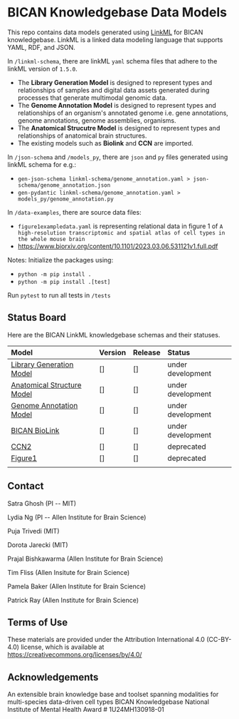 # BICAN Knowledgebase Data Models

This repo contains data models generated using [LinkML](https://linkml.io/linkml/) for BICAN knowledgebase. LinkML is a linked data modeling language that supports YAML, RDF, and JSON. 

In `/linkml-schema`, there are linkML `yaml` schema files that adhere to the linkML version of `1.5.0`.
* The __Library Generation Model__ is designed to represent types and relationships of samples and digital data assets generated during processes that generate multimodal genomic data.
* The __Genome Annotation Model__ is designed to represent types and relationships of an organism's annotated genome i.e. gene annotations, genome annotations, genome assemblies, organisms.
* The __Anatomical Strucutre Model__ is designed to represent types and relationships of anatomical brain structures.
* The existing models such as __Biolink__  and __CCN__ are imported.

In `/json-schema` and `/models_py`, there are `json` and `py` files generated using linkML schema for e.g.:
* `gen-json-schema linkml-schema/genome_annotation.yaml > json-schema/genome_annotation.json`
* `gen-pydantic linkml-schema/genome_annotation.yaml > models_py/genome_annotation.py`

In `/data-examples`, there are source data files:
* `figure1exampledata.yaml` is representing relational data in figure 1 of `A high-resolution transcriptomic and spatial atlas of cell types in the whole mouse brain`
* https://www.biorxiv.org/content/10.1101/2023.03.06.531121v1.full.pdf 

Notes:
Initialize the packages using:
* `python -m pip install .`
* `python -m pip install .[test]`

Run `pytest` to run all tests in `/tests`

## Status Board

Here are the BICAN LinkML knowledgebase schemas and their statuses.

| Model | Version | Release | Status |
|:--|:--|:--|:--|
| [Library Generation Model] | [] | [] | under development |
| [Anatomical Structure Model] | [] | [] | under development |
| [Genome Annotation Model] | [] | [] | under development |
| [BICAN BioLink] | [] |  [] | under development |
| [CCN2] | [] | [] | deprecated |
| [Figure1] | [] | [] | deprecated |
| | | | |

[BICAN BioLink]: linkml-schema/bican_biolink.yaml

[CCN2]: linkml-schema/ccn2.yaml

[Genome Annotation Model]: linkml-schema/genome_annotation.yaml

[Library Generation Model]: linkml-schema/library_generation.yaml

[Anatomical Structure Model]: linkml-schema/anatomical_structure.yaml

[Figure1]: linkml-schema/figure1.yaml

## Contact

Satra Ghosh (PI -- MIT)

Lydia Ng (PI -- Allen Institute for Brain Science)

Puja Trivedi (MIT)

Dorota Jarecki (MIT)

Prajal Bishkawarma (Allen Institute for Brain Science)

Tim Fliss (Allen Insitute for Brain Science)

Pamela Baker (Allen Institute for Brain Science)

Patrick Ray (Allen Institute for Brain Science)

## Terms of Use

These materials are provided under the Attribution International 4.0 (CC-BY-4.0) license, which is available at https://creativecommons.org/licenses/by/4.0/

## Acknowledgements

An extensible brain knowledge base and toolset spanning modalities for multi-species data-driven cell types
BICAN Knowledgebase
National Institute of Mental Health
Award # 1U24MH130918-01